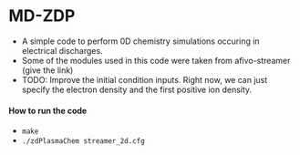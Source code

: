 # MD-ZDP

- A simple code to perform 0D chemistry simulations occuring in electrical discharges.
- Some of the modules used in this code were taken from afivo-streamer (give the link)
- TODO: Improve the initial condition inputs. Right now, we can just specify the electron density and the first positive ion density.

#### How to run the code

- `make`
- `./zdPlasmaChem streamer_2d.cfg`
